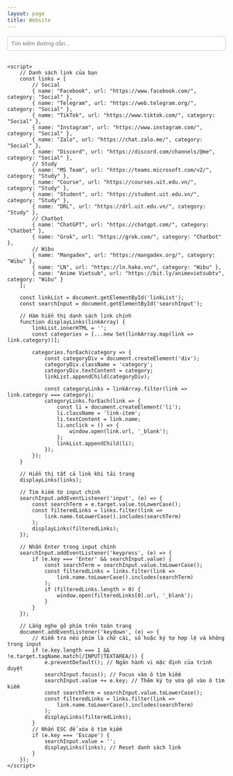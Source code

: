 ```yaml
---
layout: page
title: Website
---
```


<head>
    <meta charset="UTF-8">
    <meta name="viewport" content="width=device-width, initial-scale=1.0">
    <style>
        .search-container {
            margin-bottom: 20px;
        }
        #searchInput {
            width: 100%;
            padding: 8px;
            margin-bottom: 10px;
            background: #fff; /* Màu nền trắng */
            border: 1px solid #ccc; /* Viền xám nhạt */
            border-radius: 3px;
        }
        .link-list {
            list-style: none;
            padding: 0;
        }
        .link-item {
            padding: 10px;
            border-bottom: 1px solid #ddd;
            color: var(--link-col);
            cursor: pointer;
        }
        .link-item:hover {
            background-color: var(--hover-col);
        }
        .category {
            margin: 20px 0 10px;
            font-weight: bold;
            color: var(--text-col);
        }
    </style>
</head>
<body>
    <div class="search-container">
        <input type="text" id="searchInput" placeholder="Tìm kiếm đường dẫn...">
    </div>
    <ul class="link-list" id="linkList">
    </ul>

    <script>
        // Danh sách link của bạn
        const links = [
            // Social
            { name: "Facebook", url: "https://www.facebook.com/", category: "Social" },
            { name: "Telegram", url: "https://web.telegram.org/", category: "Social" },
            { name: "TikTok", url: "https://www.tiktok.com/", category: "Social" },
            { name: "Instagram", url: "https://www.instagram.com/", category: "Social" },
            { name: "Zalo", url: "https://chat.zalo.me/", category: "Social" },
            { name: "Discord", url: "https://discord.com/channels/@me", category: "Social" },
            // Study
            { name: "MS Team", url: "https://teams.microsoft.com/v2/", category: "Study" },
            { name: "Course", url: "https://courses.uit.edu.vn/", category: "Study" },
            { name: "Student", url: "https://student.uit.edu.vn/", category: "Study" },
            { name: "DRL", url: "https://drl.uit.edu.vn/", category: "Study" },
            // Chatbot
            { name: "ChatGPT", url: "https://chatgpt.com/", category: "Chatbot" },
            { name: "Grok", url: "https://grok.com/", category: "Chatbot" },
            // Wibu
            { name: "Mangadex", url: "https://mangadex.org/", category: "Wibu" },
            { name: "LN", url: "https://ln.hako.vn/", category: "Wibu" },
            { name: "Anime Vietsub", url: "https://bit.ly/animevietsubtv", category: "Wibu" }
        ];

        const linkList = document.getElementById('linkList');
        const searchInput = document.getElementById('searchInput');

        // Hàm hiển thị danh sách link chính
        function displayLinks(linkArray) {
            linkList.innerHTML = '';
            const categories = [...new Set(linkArray.map(link => link.category))];
            
            categories.forEach(category => {
                const categoryDiv = document.createElement('div');
                categoryDiv.className = 'category';
                categoryDiv.textContent = category;
                linkList.appendChild(categoryDiv);

                const categoryLinks = linkArray.filter(link => link.category === category);
                categoryLinks.forEach(link => {
                    const li = document.createElement('li');
                    li.className = 'link-item';
                    li.textContent = link.name;
                    li.onclick = () => {
                        window.open(link.url, '_blank');
                    };
                    linkList.appendChild(li);
                });
            });
        }

        // Hiển thị tất cả link khi tải trang
        displayLinks(links);

        // Tìm kiếm từ input chính
        searchInput.addEventListener('input', (e) => {
            const searchTerm = e.target.value.toLowerCase();
            const filteredLinks = links.filter(link => 
                link.name.toLowerCase().includes(searchTerm)
            );
            displayLinks(filteredLinks);
        });

        // Nhấn Enter trong input chính
        searchInput.addEventListener('keypress', (e) => {
            if (e.key === 'Enter' && searchInput.value) {
                const searchTerm = searchInput.value.toLowerCase();
                const filteredLinks = links.filter(link => 
                    link.name.toLowerCase().includes(searchTerm)
                );
                if (filteredLinks.length > 0) {
                    window.open(filteredLinks[0].url, '_blank');
                }
            }
        });

        // Lắng nghe gõ phím trên toàn trang
        document.addEventListener('keydown', (e) => {
            // Kiểm tra nếu phím là chữ cái, số hoặc ký tự hợp lệ và không trong input
            if (e.key.length === 1 && !e.target.tagName.match(/INPUT|TEXTAREA/)) {
                e.preventDefault(); // Ngăn hành vi mặc định của trình duyệt
                searchInput.focus(); // Focus vào ô tìm kiếm
                searchInput.value += e.key; // Thêm ký tự vừa gõ vào ô tìm kiếm
                const searchTerm = searchInput.value.toLowerCase();
                const filteredLinks = links.filter(link => 
                    link.name.toLowerCase().includes(searchTerm)
                );
                displayLinks(filteredLinks);
            }
            // Nhấn ESC để xóa ô tìm kiếm
            if (e.key === 'Escape') {
                searchInput.value = '';
                displayLinks(links); // Reset danh sách link
            }
        });
    </script>
</body>